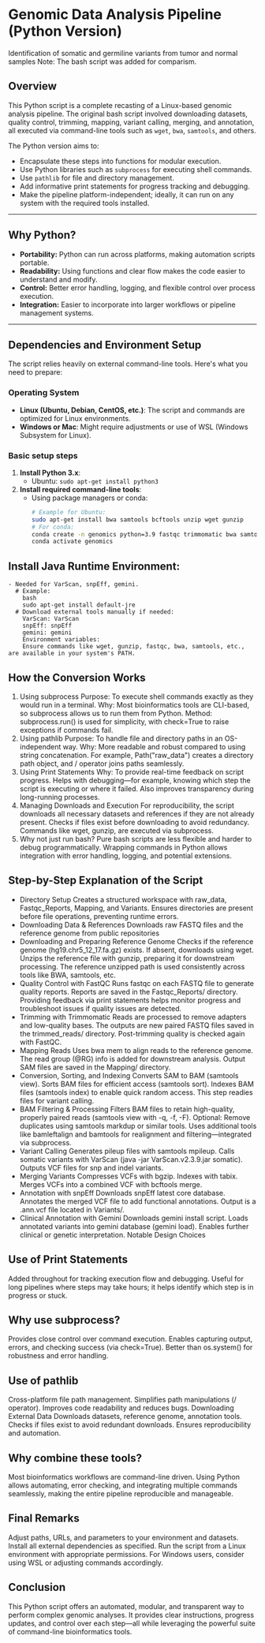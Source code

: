 # Genomic Data Analysis Pipeline (Python Version)
Identification of somatic and germiline variants from tumor and normal samples
 Note: The bash script was added for comparism.

## Overview

This Python script is a complete recasting of a Linux-based genomic analysis pipeline. The original bash script involved downloading datasets, quality control, trimming, mapping, variant calling, merging, and annotation, all executed via command-line tools such as `wget`, `bwa`, `samtools`, and others.

The Python version aims to:

- Encapsulate these steps into functions for modular execution.
- Use Python libraries such as `subprocess` for executing shell commands.
- Use `pathlib` for file and directory management.
- Add informative print statements for progress tracking and debugging.
- Make the pipeline platform-independent; ideally, it can run on any system with the required tools installed.

---

## Why Python?

- **Portability:** Python can run across platforms, making automation scripts portable.
- **Readability:** Using functions and clear flow makes the code easier to understand and modify.
- **Control:** Better error handling, logging, and flexible control over process execution.
- **Integration:** Easier to incorporate into larger workflows or pipeline management systems.

---

## Dependencies and Environment Setup

The script relies heavily on external command-line tools. Here's what you need to prepare:

### Operating System
- **Linux (Ubuntu, Debian, CentOS, etc.)**: The script and commands are optimized for Linux environments.
- **Windows or Mac**: Might require adjustments or use of WSL (Windows Subsystem for Linux).

### Basic setup steps
1. **Install Python 3.x**:
    - Ubuntu: `sudo apt-get install python3`
2. **Install required command-line tools**:
    - Using package managers or conda:
      ```bash  
      # Example for Ubuntu:  
      sudo apt-get install bwa samtools bcftools unzip wget gunzip  
      # For conda:  
      conda create -n genomics python=3.9 fastqc trimmomatic bwa samtools bcftools  
      conda activate genomics  
## Install Java Runtime Environment:
    - Needed for VarScan, snpEff, gemini.
      # Example:
        bash
        sudo apt-get install default-jre  
      # Download external tools manually if needed:
        VarScan: VarScan
        snpEff: snpEff
        gemini: gemini
        Environment variables:
        Ensure commands like wget, gunzip, fastqc, bwa, samtools, etc., are available in your system's PATH.
## How the Conversion Works
1. Using subprocess
Purpose: To execute shell commands exactly as they would run in a terminal.
Why: Most bioinformatics tools are CLI-based, so subprocess allows us to run them from Python.
Method: subprocess.run() is used for simplicity, with check=True to raise exceptions if commands fail.
2. Using pathlib
Purpose: To handle file and directory paths in an OS-independent way.
Why: More readable and robust compared to using string concatenation.
For example, Path("raw_data") creates a directory path object, and / operator joins paths seamlessly.
3. Using Print Statements
Why: To provide real-time feedback on script progress.
Helps with debugging—for example, knowing which step the script is executing or where it failed.
Also improves transparency during long-running processes.
4. Managing Downloads and Execution
For reproducibility, the script downloads all necessary datasets and references if they are not already present.
Checks if files exist before downloading to avoid redundancy.
Commands like wget, gunzip, are executed via subprocess.
5. Why not just run bash?
Pure bash scripts are less flexible and harder to debug programmatically.
Wrapping commands in Python allows integration with error handling, logging, and potential extensions.

## Step-by-Step Explanation of the Script


- Directory Setup
Creates a structured workspace with raw_data, Fastqc_Reports, Mapping, and Variants.
Ensures directories are present before file operations, preventing runtime errors.
- Downloading Data & References
Downloads raw FASTQ files and the reference genome from public repositories
- Downloading and Preparing Reference Genome
Checks if the reference genome (hg19.chr5_12_17.fa.gz) exists.
If absent, downloads using wget.
Unzips the reference file with gunzip, preparing it for downstream processing.
The reference unzipped path is used consistently across tools like BWA, samtools, etc.
- Quality Control with FastQC
Runs fastqc on each FASTQ file to generate quality reports.
Reports are saved in the Fastqc_Reports/ directory.
Providing feedback via print statements helps monitor progress and troubleshoot issues if quality issues are detected.
- Trimming with Trimmomatic
Reads are processed to remove adapters and low-quality bases.
The outputs are new paired FASTQ files saved in the trimmed_reads/ directory.
Post-trimming quality is checked again with FastQC.
- Mapping Reads
Uses bwa mem to align reads to the reference genome.
The read group (@RG) info is added for downstream analysis.
Output SAM files are saved in the Mapping/ directory.
- Conversion, Sorting, and Indexing
Converts SAM to BAM (samtools view).
Sorts BAM files for efficient access (samtools sort).
Indexes BAM files (samtools index) to enable quick random access.
This step readies files for variant calling.
- BAM Filtering & Processing
Filters BAM files to retain high-quality, properly paired reads (samtools view with -q, -f, -F).
Optional: Remove duplicates using samtools markdup or similar tools.
Uses additional tools like bamleftalign and bamtools for realignment and filtering—integrated via subprocess.
- Variant Calling
Generates pileup files with samtools mpileup.
Calls somatic variants with VarScan (java -jar VarScan.v2.3.9.jar somatic).
Outputs VCF files for snp and indel variants.
- Merging Variants
Compresses VCFs with bgzip.
Indexes with tabix.
Merges VCFs into a combined VCF with bcftools merge.
- Annotation with snpEff
Downloads snpEff latest core database.
Annotates the merged VCF file to add functional annotations.
Output is a .ann.vcf file located in Variants/.
- Clinical Annotation with Gemini
Downloads gemini install script.
Loads annotated variants into gemini database (gemini load).
Enables further clinical or genetic interpretation.
Notable Design Choices
## Use of Print Statements
Added throughout for tracking execution flow and debugging.
Useful for long pipelines where steps may take hours; it helps identify which step is in progress or stuck.
## Why use subprocess?
Provides close control over command execution.
Enables capturing output, errors, and checking success (via check=True).
Better than os.system() for robustness and error handling.
## Use of pathlib
Cross-platform file path management.
Simplifies path manipulations (/ operator).
Improves code readability and reduces bugs.
Downloading External Data
Downloads datasets, reference genome, annotation tools.
Checks if files exist to avoid redundant downloads.
Ensures reproducibility and automation.
## Why combine these tools?
Most bioinformatics workflows are command-line driven. Using Python allows automating, error checking, and integrating multiple commands seamlessly, making the entire pipeline reproducible and manageable.

## Final Remarks
Adjust paths, URLs, and parameters to your environment and datasets.
Install all external dependencies as specified.
Run the script from a Linux environment with appropriate permissions.
For Windows users, consider using WSL or adjusting commands accordingly.

## Conclusion
This Python script offers an automated, modular, and transparent way to perform complex genomic analyses. It provides clear instructions, progress updates, and control over each step—all while leveraging the powerful suite of command-line bioinformatics tools.